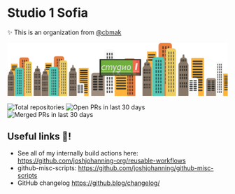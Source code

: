 # Studio 1 Sofia

✨ This is an organization from [@cbmak](https://github.com/cbmak)

<img src="https://github.com/airdata/airdata-web/blob/master/images/9114FE22-ED7F-4CF4-AE77-C8CABCB099CD.png" width="900" >

<!-- start organization badges -->
![Total repositories](https://img.shields.io/static/v1?label=Total%20repositories&message=184&color=blue) 
![Open PRs in last 30 days](https://img.shields.io/static/v1?label=Open%20PRs%20in%20last%2030%20days&message=3&color=blue) 
![Merged PRs in last 30 days](https://img.shields.io/static/v1?label=Merged%20PRs%20in%20last%2030%20days&message=1&color=blue)
<!-- end organization badges -->

## Useful links 🔗!

- See all of my internally build actions here: https://github.com/joshjohanning-org/reusable-workflows
- github-misc-scripts: https://github.com/joshjohanning/github-misc-scripts
- GitHub changelog https://github.blog/changelog/
